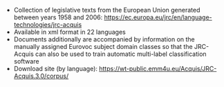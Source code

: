 - Collection of legislative texts from the European Union generated between years 1958 and 2006: https://ec.europa.eu/jrc/en/language-technologies/jrc-acquis
- Available in xml format in 22 languages
- Documents additionally are accompanied by information on the manually assigned Eurovoc subject domain classes so that the JRC-Acquis can also be used to train automatic multi-label classification software
- Download site (by language): https://wt-public.emm4u.eu/Acquis/JRC-Acquis.3.0/corpus/
